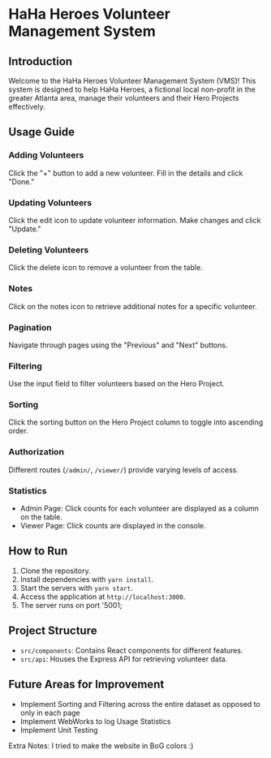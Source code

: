# HaHa Heroes Volunteer Management System

## Introduction

Welcome to the HaHa Heroes Volunteer Management System (VMS)! This system is designed to help HaHa Heroes, a fictional local non-profit in the greater Atlanta area, manage their volunteers and their Hero Projects effectively.

## Usage Guide

### Adding Volunteers
Click the "+" button to add a new volunteer. Fill in the details and click "Done."

### Updating Volunteers
Click the edit icon to update volunteer information. Make changes and click "Update."

### Deleting Volunteers
Click the delete icon to remove a volunteer from the table.

### Notes
Click on the notes icon to retrieve additional notes for a specific volunteer.

### Pagination
Navigate through pages using the "Previous" and "Next" buttons.

### Filtering
Use the input field to filter volunteers based on the Hero Project.

### Sorting
Click the sorting button on the Hero Project column to toggle into ascending order.

### Authorization
Different routes (`/admin/`, `/viewer/`) provide varying levels of access.

### Statistics
- Admin Page: Click counts for each volunteer are displayed as a column on the table.
- Viewer Page: Click counts are displayed in the console.

## How to Run

1. Clone the repository.
2. Install dependencies with `yarn install`.
3. Start the servers with `yarn start`.
4. Access the application at `http://localhost:3000`.
5. The server runs on port '5001;

## Project Structure

- `src/components`: Contains React components for different features.
- `src/api`: Houses the Express API for retrieving volunteer data.

## Future Areas for Improvement
- Implement Sorting and Filtering across the entire dataset as opposed to only in each page
- Implement WebWorks to log Usage Statistics
- Implement Unit Testing

Extra Notes: I tried to make the website in BoG colors :)
